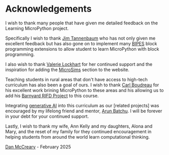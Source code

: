 # Acknowledgements

I wish to thank many people that have given me detailed feedback on the Learning MicroPython project.

Specifically I wish to thank [Jim Tannenbaum](https://www.linkedin.com/in/jetannenbaum/) who has not only given me excellent feedback but has also gone on to implement many [BIPES](https://bipes.net.br/wp/) block programming extensions to allow student to learn MicroPython with block programming.

I also wish to thank [Valerie Lockhart](https://www.linkedin.com/in/valockhart/) for her continued support and the inspiration for adding the [MicroSims](../sims/index.md) section to the
website.

Teaching students in rural areas that don't have access to high-tech curriculum has also
been a goal of ours.  I wish to thank [Carl Boudreau](https://www.linkedin.com/in/graphy-giraffe/)
for his excellent work brining MicroPython to these areas and his allowing us to add his [Barnyard RIFD Project](../kits/rfid-rc522/index.md) to this course.

Integrating [generative AI](../prompts/index.md) into this curriculum as our [related projects] was encouraged by my lifelong friend and mentor, [Arun Batchu](https://www.linkedin.com/in/arunbatchu/).  I will be forever in your debt for your continued support.

Lastly, I wish to thank my wife, Ann Kelly and my daughters, Alona and Mary, and the reset of my family for they continued encouragement in helping students from around the world learn computational thinking.

[Dan McCreary](https://www.linkedin.com/in/danmccreary/) - February 2025